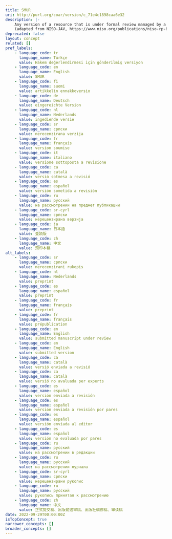 ```yaml
---
title: SMUR
uri: http://purl.org/coar/version/c_71e4c1898caa6e32
description: |-
    Any version of a resource that is under formal review managed by a socially recognized publishing entity. The entity recognizes its responsibility to provide objective expert review and feedback to the author, and, ultimately, to pass judgment on the fitness of the resource for publication with an “accept” or “reject” decision. May have a version number or date stamp. Content and layout follow publisher’s submission requirements.
    (adapted from NISO-JAV, https://www.niso.org/publications/niso-rp-8-2008-jav)
deprecated: false
layout: concept
related: []
pref_labels:
    - language_code: tr
      language_name: Türkçe
      value: Hakem değerlendirmesi için gönderilmiş versiyon
    - language_code: en
      language_name: English
      value: SMUR
    - language_code: fi
      language_name: suomi
      value: artikkelin ennakkoversio
    - language_code: de
      language_name: Deutsch
      value: eingereichte Version
    - language_code: nl
      language_name: Nederlands
      value: ingediende versie
    - language_code: sr
      language_name: српски
      value: nerecenziranа verzija
    - language_code: fr
      language_name: français
      value: version soumise
    - language_code: it
      language_name: italiano
      value: versione sottoposta a revisione
    - language_code: ca
      language_name: català
      value: versió sotmesa a revisió
    - language_code: es
      language_name: español
      value: versión sometida a revisión
    - language_code: ru
      language_name: русский
      value: на рассмотрении на предмет публикации
    - language_code: sr-cyrl
      language_name: српски
      value: нерецензирана верзија
    - language_code: ja
      language_name: 日本語
      value: 査読版
    - language_code: zh
      language_name: 中文
      value: 预印本稿
alt_labels:
    - language_code: sr
      language_name: српски
      value: nerecenzirani rukopis
    - language_code: nl
      language_name: Nederlands
      value: preprint
    - language_code: es
      language_name: español
      value: preprint
    - language_code: fr
      language_name: français
      value: preprint
    - language_code: fr
      language_name: français
      value: prépublication
    - language_code: en
      language_name: English
      value: submitted manuscript under review
    - language_code: en
      language_name: English
      value: submitted version
    - language_code: ca
      language_name: català
      value: versió enviada a revisió
    - language_code: ca
      language_name: català
      value: versió no avaluada per experts
    - language_code: es
      language_name: español
      value: versión enviada a revisión
    - language_code: es
      language_name: español
      value: versión enviada a revisión por pares
    - language_code: es
      language_name: español
      value: versión enviada al editor
    - language_code: es
      language_name: español
      value: versión no evaluada por pares
    - language_code: ru
      language_name: русский
      value: на рассмотрении в редакции
    - language_code: ru
      language_name: русский
      value: на рассмотрении журнала
    - language_code: sr-cyrl
      language_name: српски
      value: нерецензирани рукопис
    - language_code: ru
      language_name: русский
      value: рукопись принятая к рассмотрению
    - language_code: zh
      language_name: 中文
      value: 正式提交稿、出版前送审稿、出版社编修稿、审读稿
date: 2022-09-29T00:00:00Z
isTopConcept: true
narrower_concepts: []
broader_concepts: []
---
```


